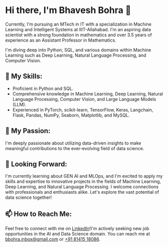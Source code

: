 # Hi there, I'm Bhavesh Bohra 👋

Currently, I'm pursuing an MTech in IT with a specialization in Machine Learning and Intelligent Systems at IIIT-Allahabad. I'm an aspiring data scientist with a strong foundation in mathematics and over 3.5 years of experience as an Assistant Professor in Mathematics. 

I'm diving deep into Python, SQL, and various domains within Machine Learning such as Deep Learning, Natural Language Processing, and Computer Vision.

## 🌱 My Skills:
- Proficient in Python and SQL.
- Comprehensive knowledge in Machine Learning, Deep Learning, Natural Language Processing, Computer Vision, and Large Language Models (LLM).
- Experienced in PyTorch, scikit-learn, TensorFlow, Keras, Langchain, Flask, Pandas, NumPy, Seaborn, Matplotlib, and MySQL.

## 💼 My Passion:
I'm deeply passionate about utilizing data-driven insights to make meaningful contributions to the ever-evolving field of data science.

## 🚀 Looking Forward:
I'm currently learning about GEN AI and MLOps, and I'm excited to apply my skills and expertise to innovative projects in the fields of Machine Learning, Deep Learning, and Natural Language Processing. I welcome connections with professionals and enthusiasts alike. Let's explore the vast potential of data science together!

## 📫 How to Reach Me:
Feel free to connect with me on [LinkedIn](https://www.linkedin.com/in/bhavesh-bohra/)!I'm actively seeking new job opportunities in the AI and Data Science domain. You can reach me at <a href="mailto:bbohra.inbox@gmail.com">bbohra.inbox@gmail.com</a> or <a href="tel:+918141518086">+91 81415 18086</a>.

